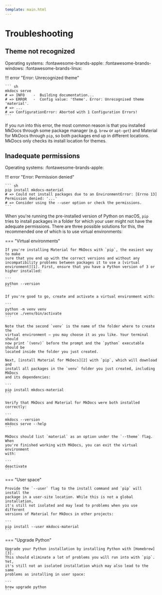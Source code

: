 ```yaml
---
template: main.html
---
```


# Troubleshooting

## Theme not recognized

Operating systems:
:fontawesome-brands-apple:
:fontawesome-brands-windows:
:fontawesome-brands-linux:

!!! error "Error: Unrecognized theme"

    ``` sh
    mkdocs serve
    # => INFO    -  Building documentation...
    # => ERROR   -  Config value: 'theme'. Error: Unrecognised theme 'material'.
    # => ...
    # => ConfigurationError: Aborted with 1 Configuration Errors!
    ```

If you run into this error, the most common reason is that you installed MkDocs
through some package manager (e.g. `brew` or `apt-get`) and Material for MkDocs
through `pip`, so both packages end up in different locations. MkDocs only
checks its install location for themes.

## Inadequate permissions

Operating systems: :fontawesome-brands-apple:

!!! error "Error: Permission denied"

    ``` sh
    pip install mkdocs-material
    # => Could not install packages due to an EnvironmentError: [Errno 13] Permission denied: '...'
    # => Consider using the --user option or check the permissions.
    ```

When you're running the pre-installed version of Python on macOS, `pip` tries
to install packages in a folder for which your user might not have the adequate
permissions. There are three possible solutions for this, the recommended one
of which is to use virtual environments:

=== "Virtual environments"

    If you're installing Material for MkDocs with `pip`, the easiest way to make
    sure that you end up with the correct versions and without any
    incompatibility problems between packages it to use a [virtual
    environment][1]. First, ensure that you have a Python version of 3 or
    higher installed:

    ```
    python --version
    ```

    If you're good to go, create and activate a virtual environment with:

    ```
    python -m venv venv
    source ./venv/bin/activate
    ```

    Note that the second `venv` is the name of the folder where to create the
    virtual environment – you may choose it as you like. Your terminal should
    now print `(venv)` before the prompt and the `python` executable should be
    located inside the folder you just created.

    Next, [install Material for MkDocs][2] with `pip`, which will download and
    install all packages in the `venv` folder you just created, including MkDocs
    and its dependencies:

    ```
    pip install mkdocs-material
    ```

    Verify that MkDocs and Material for MkDocs were both installed correctly:

    ```
    mkdocs --version
    mkdocs serve --help
    ```

    MkDocs should list `material` as an option under the `--theme` flag. When
    you're finished working with MkDocs, you can exit the virtual environment
    with:

    ```
    deactivate
    ```

=== "User space"

    Provide the `--user` flag to the install command and `pip` will install the
    package in a user-site location. While this is not a global installation,
    it's still not isolated and may lead to problems when you use different
    versions of Material for MkDocs in other projects:

    ```
    pip install --user mkdocs-material
    ```

=== "Upgrade Python"

    Upgrade your Python installation by installing Python with [Homebrew][3].
    This should eliminate a lot of problems you will run into with `pip`. Yet,
    it's still not an isolated installation which may also lead to the same
    problems as installing in user space:

    ```
    brew upgrade python
    ```

  [1]: https://docs.python.org/3/tutorial/venv.html
  [2]: getting-started.md#with-pip
  [3]: https://brew.sh/
